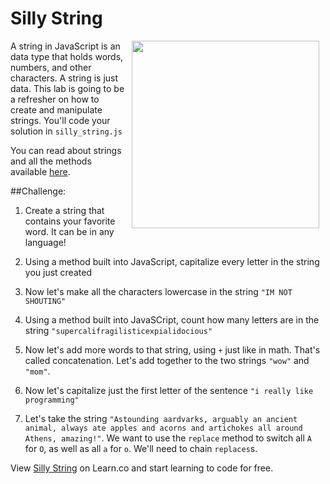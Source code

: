 # Silly String

<img src="https://s3.amazonaws.com/after-school-assets/silly-string.gif" align="right" hspace="10" width="300px">

A string in JavaScript is an data type that holds words, numbers, and other characters. A string is just data. This lab is going to be a refresher on how to create and manipulate strings. You'll code your solution in `silly_string.js`

You can read about strings and all the methods available [here](http://www.ruby-doc.org/core-2.1.1/String.html).


##Challenge:
1. Create a string that contains your favorite word. It can be in any language!

2. Using a method built into JavaScript, capitalize every letter in the string you just created

3. Now let's make all the characters lowercase in the string `"IM NOT SHOUTING"`

4. Using a method built into JavaSCript, count how many letters are in the string `"supercalifragilisticexpialidocious"`

5. Now let's add more words to that string, using `+` just like in math. That's called concatenation. Let's add together to the two strings `"wow"` and `"mom"`.

6. Now let's capitalize just the first letter of the sentence `"i really like programming"`

7. Let's take the string `"Astounding aardvarks, arguably an ancient animal, always ate apples and acorns and artichokes all around Athens, amazing!"`. We want to use the `replace` method to switch all `A` for `O`, as well as all `a` for `o`. We'll need to chain `replaces`s.



<p data-visibility='hidden'>View <a href='https://learn.co/lessons/hs-intro-web-design-string-mashup-todo' title='Silly String'>Silly String</a> on Learn.co and start learning to code for free.</p>
